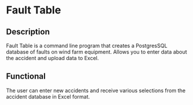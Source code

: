 # Fault Table
## Description
Fault Table is a command line program that creates a PostgresSQL database of faults on wind farm equipment. Allows you to enter data about the accident and upload data to Excel.

## Functional
The user can enter new accidents and receive various selections from the accident database in Excel format.


